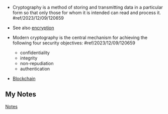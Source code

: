 - Cryptography is a method of storing and transmitting data in a particular form so that only those for whom it is intended can read and process it. #ref/2023/12/09/120659
- See also [encryption](encryption.md)

- Modern cryptography is the central mechanism for achieving the following four security objectives: #ref/2023/12/09/120659
	- confidentiality
	- integrity
	- non-repudiation
	- authentication

- [Blockchain](blockchain.md)
## My Notes
[Notes](mynotes/cryptography-notes.md)
